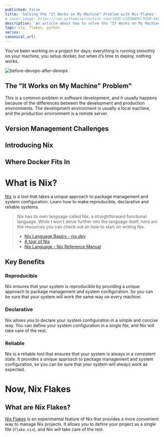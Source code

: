 ```yaml
---
published: false
title: 'Solving the "It Works on My Machine" Problem with Nix Flakes'
# cover_image: https://raw.githubusercontent.com/YOUR-USERNAME/YOUR-REPO/master/blog-posts/NAME-OF-YOUR-BLOG-POST/assets/your-asset.png
description: 'An article about how to solve the "It Works on My Machine" problem with Nix Flakes.'
tags: nix, flakes, python
series:
canonical_url:
---
```


You’ve been working on a project for days; everything is running smoothly on your machine, you setup docker, but when it’s time to deploy, nothing works.

![before-devops-after-devops](https://turnoff.us/image/en/before-devops-after-devops.png)

## The "It Works on My Machine" Problem"

This is a common problem in software development, and it usually happens because of the differences between the development and production environments. The development environment is usually a local machine, and the production environment is a remote server.

## Version Management Challenges

## Introducing Nix

## Where Docker Fits In

# What is Nix?

[Nix](https://nixos.org) is a tool that takes a unique approach to package management and system configuration. Learn how to make reproducible, declarative and reliable systems.

> Nix has its own language called Nix, a straightforward functional language. While I won't delve further into the language itself, here are the resources you can check out on how to start on writing Nix.
>
> - [Nix Language Basics - nix.dev](https://nix.dev/tutorials/nix-language)
> - [A tour of Nix](https://nixcloud.io/tour/?id=introduction/nix)
> - [Nix Language - Nix Reference Manual](https://nixos.org/manual/nix/stable/language/)

## Key Benefits

### Reproducible

Nix ensures that your system is reproducible by providing a unique approach to package management and system configuration. So you can be sure that your system will work the same way on every machine.

### Declarative

Nix allows you to declare your system configuration in a simple and concise way. You can define your system configuration in a single file, and Nix will take care of the rest.

### Reliable

Nix is a reliable tool that ensures that your system is always in a consistent state. It provides a unique approach to package management and system configuration, so you can be sure that your system will always work as expected.

# Now, Nix Flakes

## What are Nix Flakes?

[Nix Flakes](https://nixos.wiki/wiki/Flakes) is an experimental feature of Nix that provides a more convenient way to manage Nix projects. It allows you to define your project as a single file (`flake.nix`), and Nix will take care of the rest.
